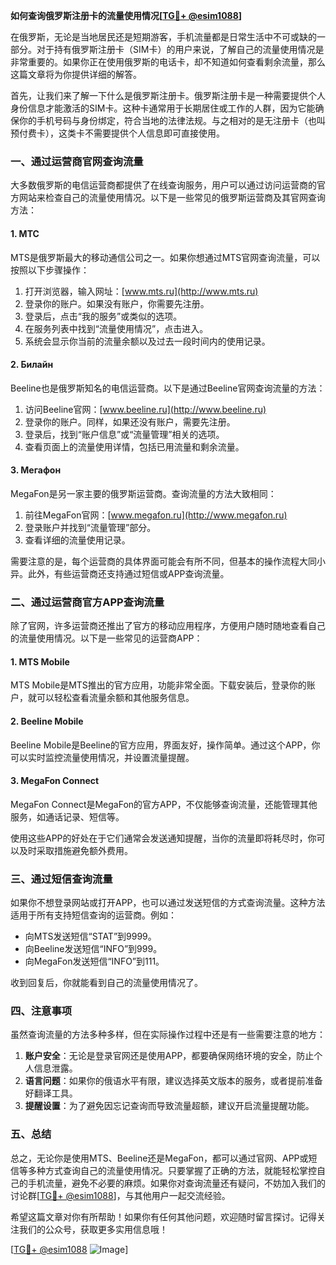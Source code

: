 **如何查询俄罗斯注册卡的流量使用情况[[TG💪+ @esim1088](https://t.me/s/esim1088)]**

在俄罗斯，无论是当地居民还是短期游客，手机流量都是日常生活中不可或缺的一部分。对于持有俄罗斯注册卡（SIM卡）的用户来说，了解自己的流量使用情况是非常重要的。如果你正在使用俄罗斯的电话卡，却不知道如何查看剩余流量，那么这篇文章将为你提供详细的解答。

首先，让我们来了解一下什么是俄罗斯注册卡。俄罗斯注册卡是一种需要提供个人身份信息才能激活的SIM卡。这种卡通常用于长期居住或工作的人群，因为它能确保你的手机号码与身份绑定，符合当地的法律法规。与之相对的是无注册卡（也叫预付费卡），这类卡不需要提供个人信息即可直接使用。

### **一、通过运营商官网查询流量**

大多数俄罗斯的电信运营商都提供了在线查询服务，用户可以通过访问运营商的官方网站来检查自己的流量使用情况。以下是一些常见的俄罗斯运营商及其官网查询方法：

#### **1. МТС**
MTS是俄罗斯最大的移动通信公司之一。如果你想通过MTS官网查询流量，可以按照以下步骤操作：
1. 打开浏览器，输入网址：[www.mts.ru](http://www.mts.ru)
2. 登录你的账户。如果没有账户，你需要先注册。
3. 登录后，点击“我的服务”或类似的选项。
4. 在服务列表中找到“流量使用情况”，点击进入。
5. 系统会显示你当前的流量余额以及过去一段时间内的使用记录。

#### **2. Билайн**
Beeline也是俄罗斯知名的电信运营商。以下是通过Beeline官网查询流量的方法：
1. 访问Beeline官网：[www.beeline.ru](http://www.beeline.ru)
2. 登录你的账户。同样，如果还没有账户，需要先注册。
3. 登录后，找到“账户信息”或“流量管理”相关的选项。
4. 查看页面上的流量使用详情，包括已用流量和剩余流量。

#### **3. Мегафон**
MegaFon是另一家主要的俄罗斯运营商。查询流量的方法大致相同：
1. 前往MegaFon官网：[www.megafon.ru](http://www.megafon.ru)
2. 登录账户并找到“流量管理”部分。
3. 查看详细的流量使用记录。

需要注意的是，每个运营商的具体界面可能会有所不同，但基本的操作流程大同小异。此外，有些运营商还支持通过短信或APP查询流量。

### **二、通过运营商官方APP查询流量**

除了官网，许多运营商还推出了官方的移动应用程序，方便用户随时随地查看自己的流量使用情况。以下是一些常见的运营商APP：

#### **1. MTS Mobile**
MTS Mobile是MTS推出的官方应用，功能非常全面。下载安装后，登录你的账户，就可以轻松查看流量余额和其他服务信息。

#### **2. Beeline Mobile**
Beeline Mobile是Beeline的官方应用，界面友好，操作简单。通过这个APP，你可以实时监控流量使用情况，并设置流量提醒。

#### **3. MegaFon Connect**
MegaFon Connect是MegaFon的官方APP，不仅能够查询流量，还能管理其他服务，如通话记录、短信等。

使用这些APP的好处在于它们通常会发送通知提醒，当你的流量即将耗尽时，你可以及时采取措施避免额外费用。

### **三、通过短信查询流量**

如果你不想登录网站或打开APP，也可以通过发送短信的方式查询流量。这种方法适用于所有支持短信查询的运营商。例如：

- 向MTS发送短信“STAT”到9999。
- 向Beeline发送短信“INFO”到999。
- 向MegaFon发送短信“INFO”到111。

收到回复后，你就能看到自己的流量使用情况了。

### **四、注意事项**

虽然查询流量的方法多种多样，但在实际操作过程中还是有一些需要注意的地方：

1. **账户安全**：无论是登录官网还是使用APP，都要确保网络环境的安全，防止个人信息泄露。
2. **语言问题**：如果你的俄语水平有限，建议选择英文版本的服务，或者提前准备好翻译工具。
3. **提醒设置**：为了避免因忘记查询而导致流量超额，建议开启流量提醒功能。

### **五、总结**

总之，无论你是使用MTS、Beeline还是MegaFon，都可以通过官网、APP或短信等多种方式查询自己的流量使用情况。只要掌握了正确的方法，就能轻松掌控自己的手机流量，避免不必要的麻烦。如果你对查询流量还有疑问，不妨加入我们的讨论群[[TG💪+ @esim1088](https://t.me/s/esim1088)]，与其他用户一起交流经验。

希望这篇文章对你有所帮助！如果你有任何其他问题，欢迎随时留言探讨。记得关注我们的公众号，获取更多实用信息哦！

[[TG💪+ @esim1088](https://t.me/s/esim1088) ![Image](https://i.postimg.cc/4NQfJmqS/Snipaste-2025-05-13-00-14-12.png)]
